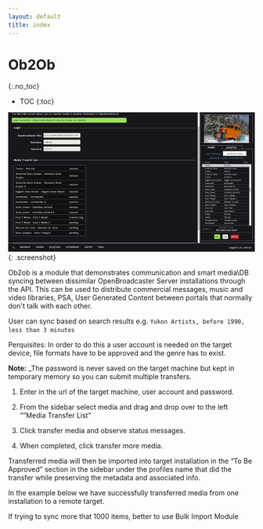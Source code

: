 ```yaml
---
layout: default
title: index
---
```


# Ob2Ob 
{:.no_toc}

* TOC
{:toc}

<a name="dashboard"></a>

![ Ob2Ob](img/ob2ob.png ){: .screenshot}

Ob2ob is a module that demonstrates communication and smart media\DB syncing between dissimilar OpenBroadcaster Server installations through the API. This can be used to distribute commercial messages, music and video libraries, PSA, User Generated Content between portals that normally don't talk with each other.

User can sync based on search results e.g. `Yukon Artists, before 1990, less than 3 minutes`

Perquisites:  In order to do this a user account is needed on the target device, file formats have to be approved and the genre has to exist.

__Note:__  _The password is never saved on the target machine but kept in temporary memory so you can submit multiple transfers.

1. Enter in the url of the target machine, user account and password.

1. From the sidebar select media and drag and drop over to the left “”Media Transfer List”

1. Click transfer media and observe status messages.

1. When completed, click transfer more media. 

Transferred media will then be imported into target installation in the “To Be Approved” section in the sidebar under the profiles name that did the transfer while preserving the metadata and associated info.

In the example below we have successfully transferred media from one installation to a remote target. 

If trying to sync more that 1000 items, better to use Bulk Import Module


